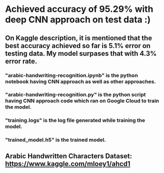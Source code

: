 
# Achieved accuracy of 95.29% with deep CNN approach on test data :) 

## On Kaggle description, it is mentioned that the best accuracy achieved so far is 5.1% error on testing data. My model surpases that with 4.3% error rate.

### "arabic-handwriting-recognition.ipynb" is the python notebook having CNN approach as well as other approaches. 
### "arabic-handwriting-recognition.py" is the python script having CNN approach code which ran on Google Cloud to train the model.
### "training.logs" is the log file generated while training the model.
### "trained_model.h5" is the trained model. 


## Arabic Handwritten Characters Dataset: https://www.kaggle.com/mloey1/ahcd1
